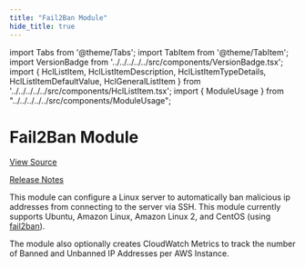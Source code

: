 ```yaml
---
title: "Fail2Ban Module"
hide_title: true
---
```


import Tabs from '@theme/Tabs';
import TabItem from '@theme/TabItem';
import VersionBadge from '../../../../../src/components/VersionBadge.tsx';
import { HclListItem, HclListItemDescription, HclListItemTypeDetails, HclListItemDefaultValue, HclGeneralListItem } from '../../../../../src/components/HclListItem.tsx';
import { ModuleUsage } from "../../../../../src/components/ModuleUsage";

<VersionBadge repoTitle="Security Modules" version="0.68.1" lastModifiedVersion="0.65.9"/>

# Fail2Ban Module

<a href="https://github.com/gruntwork-io/terraform-aws-security/tree/v0.68.1/modules/fail2ban" className="link-button" title="View the source code for this module in GitHub.">View Source</a>

<a href="https://github.com/gruntwork-io/terraform-aws-security/releases/tag/v0.65.9" className="link-button" title="Release notes for only versions which impacted this module.">Release Notes</a>

This module can configure a Linux server to automatically ban malicious ip addresses from connecting to the server
via SSH. This module currently supports Ubuntu, Amazon Linux, Amazon Linux 2, and CentOS (using
[fail2ban](https://www.fail2ban.org)).

The module also optionally creates CloudWatch Metrics to track the number of Banned and Unbanned IP Addresses per AWS
Instance.


<!-- ##DOCS-SOURCER-START
{
  "originalSources": [
    "https://github.com/gruntwork-io/terraform-aws-security/tree/v0.68.1/modules/fail2ban/readme.md",
    "https://github.com/gruntwork-io/terraform-aws-security/tree/v0.68.1/modules/fail2ban/variables.tf",
    "https://github.com/gruntwork-io/terraform-aws-security/tree/v0.68.1/modules/fail2ban/outputs.tf"
  ],
  "sourcePlugin": "module-catalog-api",
  "hash": "55c0b39e4010b30a173f9cba9aa88b61"
}
##DOCS-SOURCER-END -->
